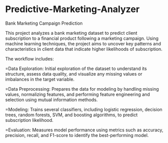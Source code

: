# Predictive-Marketing-Analyzer

Bank Marketing Campaign Prediction

This project analyzes a bank marketing dataset to predict client subscription to a financial product following a marketing campaign. Using machine learning techniques, the project aims to uncover key patterns and characteristics in client data that indicate higher likelihoods of subscription.

The workflow includes:

=Data Exploration: Initial exploration of the dataset to understand its structure, assess data quality, and visualize any missing values or imbalances in the target variable.

=Data Preprocessing: Prepares the data for modeling by handling missing values, normalizing features, and performing feature engineering and selection using mutual information methods.

=Modeling: Trains several classifiers, including logistic regression, decision trees, random forests, SVM, and boosting algorithms, to predict subscription likelihood.

=Evaluation: Measures model performance using metrics such as accuracy, precision, recall, and F1-score to identify the best-performing model.

